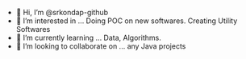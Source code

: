 - 👋 Hi, I’m @srkondap-github
- 👀 I’m interested in ... Doing POC on new softwares. Creating Utility Softwares
- 🌱 I’m currently learning ... Data, Algorithms.
- 💞️ I’m looking to collaborate on ... any Java projects

<!---
srkondap-github/srkondap-github is a ✨ special ✨ repository because its `README.md` (this file) appears on your GitHub profile.
You can click the Preview link to take a look at your changes.
--->
